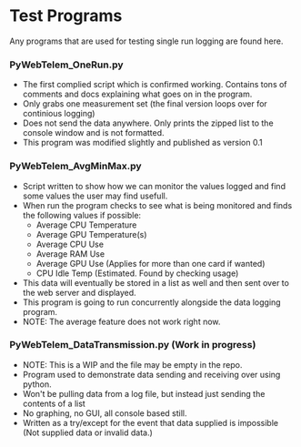 # Test Programs
Any programs that are used for testing single run logging are found here. 

### PyWebTelem_OneRun.py
- The first complied script which is confirmed working. Contains tons of comments and docs explaining what goes on in the program.
- Only grabs one measurement set (the final version loops over for continious logging)
- Does not send the data anywhere.  Only prints the zipped list to the console window and is not formatted.
- This program was modified slightly and published as version 0.1

### PyWebTelem_AvgMinMax.py
- Script written to show how we can monitor the values logged and find some values the user may find usefull.
- When run the program checks to see what is being monitored and finds the following values if possible:
    - Average CPU Temperature
    - Average GPU Temperature(s)
    - Average CPU Use
    - Average RAM Use
    - Average GPU Use (Applies for more than one card if wanted)
    - CPU Idle Temp (Estimated. Found by checking usage)
- This data will eventually be stored in a list as well and then sent over to the web server and displayed.
- This program is going to run concurrently alongside the data logging program.
- NOTE: The average feature does not work right now.

### PyWebTelem_DataTransmission.py (Work in progress)
- NOTE: This is a WIP and the file may be empty in the repo. 
- Program used to demonstrate data sending and receiving over using python. 
- Won't be pulling data from a log file, but instead just sending the contents of a list
- No graphing, no GUI, all console based still.
- Written as a try/except for the event that data supplied is impossible (Not supplied data or invalid data.)
